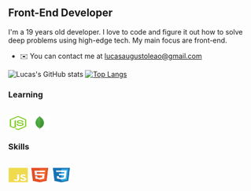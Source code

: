 Front-End Developer
------------------------------

I'm a 19 years old developer. I love to code and figure it out how to solve deep problems using high-edge tech. My main focus are front-end.
* ✉️  You can contact me at [lucasaugustoleao@gmail.com](mailto:lucasaugustoleao@gmail.com)

![Lucas's GitHub stats](https://github-readme-stats.vercel.app/api?username=imafancydev&count_private=true&show_icons=true&theme=radical) [![Top Langs](https://github-readme-stats.vercel.app/api/top-langs/?username=imafancydev&layout=compact&theme=dark)](https://github.com/anuraghazra/github-readme-stats)

### Learning
<div style="display: inline_block"><br>
  <img align="center" alt="Lucas-Node" height="30" width="40" src="https://raw.githubusercontent.com/devicons/devicon/master/icons/nodejs/nodejs-original.svg">
  <img align="center" alt="Lucas-Mongodb" height="30" width="40" src="https://raw.githubusercontent.com/devicons/devicon/master/icons/mongodb/mongodb-original.svg">
  </div>
  
### Skills

<div style="display: inline_block"><br>
  <img align="center" alt="Lucas-Js" height="30" width="40" src="https://raw.githubusercontent.com/devicons/devicon/master/icons/javascript/javascript-plain.svg">
  <img align="center" alt="Lucas-HTML" height="30" width="40" src="https://raw.githubusercontent.com/devicons/devicon/master/icons/html5/html5-original.svg">
  <img align="center" alt="Lucas-CSS" height="30" width="40" src="https://raw.githubusercontent.com/devicons/devicon/master/icons/css3/css3-original.svg">
</div>
  
